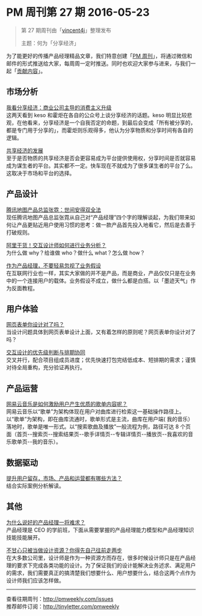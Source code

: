 # PM 周刊第 27 期 2016-05-23

> 第 27 期周刊由「[vincent4j](http://pmweekly.com/contributors#vincent4j)」整理发布 
> 
> 主题：何为「分享经济」

为了能更好的传播产品经理精品文章，我们特意创建「[PM 周刊](http://pmweekly.com/)」，将通过微信和邮件的形式推送给大家，每周周一定时推送。同时也欢迎大家参与进来，与我们一起「[贡献内容](https://github.com/vincent4j/pmweekly.com/issues/new)」。

## 市场分析

[我看分享经济：商业公司主导的消费主义升级](http://mp.weixin.qq.com/s?__biz=MjM5MTk5MzM2MA==&mid=2650897567&idx=1&sn=f330f000debe2bc16cc587455d3c75b5&scene=23&srcid=0522wGseTHWukxvjtjwJhl65#rd)    
这两天看到 keso 和霍炬在各自的公众号上谈分享经济的话题。keso 明显比较悲观，在他看来，分享经济是一个自我否定的命题，到最后会变成「所有被分享的，都是专门用于分享的」，而霍炬则乐观得多，他认为分享物质和分享时间有各自的逻辑。    

[共享经济的发展](https://zhuanlan.zhihu.com/p/20946843)   
至于是否物质的共享经济是否会更容易成为平台提供使用权，分享时间是否就容易成为谋生者的平台。其实都不一定。快车现在不就成为了很多谋生者的平台了么。这取决于市场和平台的选择。  

## 产品设计 

[腾讯地图产品总监张霓：世间安得双全法](http://mp.weixin.qq.com/s?__biz=MjM5OTEwNjI2MA==&mid=2651731307&idx=1&sn=4898dd5c61049d6ca13d395a952b3300&scene=23&srcid=0521zNR19z1M7Cav8UPWXp7v#rd)   
现任腾讯地图产品总监张霓从自己对“产品经理”四个字的理解谈起，为我们带来如何让产品更贴近用户使用习惯的思考：做一款产品首先投入地看它，然后是去善于打破规则。    

[阿里干货！交互设计师如何进行业务分析？](http://mp.weixin.qq.com/s?__biz=MjM5NjA3ODI3Ng==&mid=2649828211&idx=1&sn=212c09b02f0965c6d1cbf2ce5957313e&scene=23&srcid=0518ax32y1lwm2Q78XwiCZjA#rd)   
为什么做 why？给谁做 who？做什么 what？怎么做 how？     

[作为产品经理，不要轻易忽视了业务假设](http://mp.weixin.qq.com/s?__biz=MzAxODIzODU0NQ==&mid=2650830312&idx=1&sn=fc62341f3ba9ff6686f3a08a9480006e&scene=23&srcid=0520LUb4r563elFZu4NI8eXh#rd)   
在互联网行业也一样，其实大家做的并不是产品，而是商业，产品仅仅只是在业务中的一个连接用户的载体。业务假设不成立，做什么都是白搭。以「墨迹天气」作为反面教程。    

## 用户体验

[网页表单你设计对了吗？](http://mp.weixin.qq.com/s?__biz=MjM5NTQ5MjIyMA==&mid=2654536867&idx=3&sn=e1be43a753921b8c10af623b410698fc&scene=23&srcid=05184AR4OhBc6RJAknJ38QVq#rd)   
当设计问题具体到网页表单设计上面，又有着怎样的原则呢？网页表单你设计对了吗？  

[交互设计的优先级判断与排期协同](https://zhuanlan.zhihu.com/p/20933368)   
交叉并行，配合项目组成员进度；优先快速打包完结低成本、短排期的需求；谨慎对待全局重构，充分验证再执行。    

## 产品运营   

[网易云音乐是如何激励用户产生优质的歌单内容呢？](http://www.pmcaff.com/discuss/index/221560254652480)   
网易云音乐以“歌单”为架构体现在用户对曲库进行检索这一基础操作路径上。以“歌单”为架构，即在曲库流通时，歌单形式是主流，曲库在用户端( 我的音乐）落地时，歌单是唯一形式。以“搜索歌曲及播放”一般流程为例，路径可达 8 个页面（首页--搜索页--搜索结果页--歌手详情页--专辑详情页--播放页--我喜欢的音乐歌单页--我的音乐）。   


## 数据驱动 

[提升用户留存，市场、产品和运营都有哪些方法？](提升用户留存，市场、产品和运营都有哪些方法？)   
结合实际案例分析解读。   

## 其他

[为什么说好的产品经理一将难求？](https://www.zhihu.com/question/41267806/answer/102046681)   
产品经理是 CEO 的学前班，下面从需要掌握的产品经理能力模型和产品经理知识技能技能展开。   

[不甘心只被当做设计资源？你得先自己往前走两步](https://zhuanlan.zhihu.com/p/20926845)    
在大多数公司里，设计师是作为一种资源方而存在，很多时候设计师只是在产品经理的要求下完成各类功能的设计。为了保证我们的设计能解决业务述求、满足用户的需求，我们需要真正的搞清楚我们想要什么、用户想要什么，结合这两个点作为设计师我们应该怎样做。  


---
查看往期周刊：<http://pmweekly.com/issues>     
推荐邮件订阅：<http://tinyletter.com/pmweekly>  
